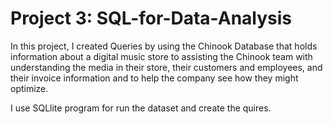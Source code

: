 # Project 3: SQL-for-Data-Analysis
In this project, I created Queries by using the Chinook Database that holds information about a digital music store to assisting the Chinook team with understanding the media in their store, their customers and employees, and their invoice information and to help the company see how they might optimize.

I use SQLlite program for run the dataset and create the quires.

